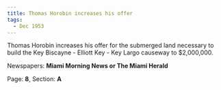 ```yaml
---  
title: Thomas Horobin increases his offer  
tags:  
  - Dec 1953  
---  
```

  
Thomas Horobin increases his offer for the submerged land necessary to build the Key Biscayne - Elliott Key - Key Largo causeway to $2,000,000.  
  
Newspapers: **Miami Morning News or The Miami Herald**  
  
Page: **8**, Section: **A** 
